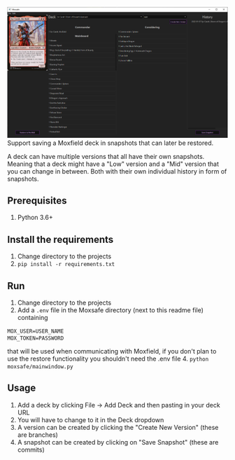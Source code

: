 ![splash](.github/window.png)
Support saving a Moxfield deck in snapshots that can later be restored.

A deck can have multiple versions that all have their own snapshots. 
Meaning that a deck might have a "Low" version and a "Mid" version that
you can change in between. Both with their own individual history in
form of snapshots. 

## Prerequisites
1. Python 3.6+

## Install the requirements
1. Change directory to the projects
2. `pip install -r requirements.txt` 

## Run
1. Change directory to the projects
2. Add a `.env` file in the Moxsafe directory
(next to this readme file) containing 
```
MOX_USER=USER_NAME
MOX_TOKEN=PASSWORD
```
that will be used when communicating with Moxfield,
if you don't plan to use the restore functionality you shouldn't need the .env file
4. `python moxsafe/mainwindow.py`


## Usage
1. Add a deck by clicking File -> Add Deck and then pasting in your deck URL
2. You will have to change to it in the Deck dropdown
3. A version can be created by clicking the "Create New Version" (these are branches)
4. A snapshot can be created by clicking on "Save Snapshot" (these are commits)

